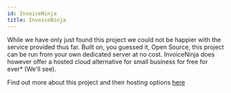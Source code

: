 ```yaml
---
id: InvoiceNinja
title: InvoiceNinja
---
```


While we have only just found this project we could not be happier with the service provided thus far. Built on, you guessed it, Open Source, this project can be run from your own dedicated server at no cost. InvoiceNinja does however offer a hosted cloud alternative for small business for free for ever* (We'll see).

Find out more about this project and their hosting options [here](https://www.invoiceninja.com/)
